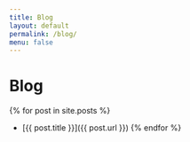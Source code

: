 ```yaml
---
title: Blog
layout: default
permalink: /blog/
menu: false
---
```


# Blog

{% for post in site.posts %}
- [{{ post.title }}]({{ post.url }})
{% endfor %}